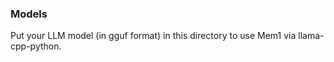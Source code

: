 ### Models

Put your LLM model (in gguf format) in this directory to use Mem1 via llama-cpp-python.
